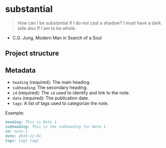 # substantial

> How can I be substantial if I do not cast a shadow? I must have a dark side also If I am to be whole.
 - C.G. Jung, Modern Man in Search of a Soul

## Project structure

## Metadata

- `heading` (required): The main heading.
- `subheading`: The secondary heading.
- `id` (required): The `id` used to identify and link to the note.
- `date` (required): The publication date.
- `tags`: A list of tags used to categorize the note.

Example:
```markdown
heading: This is Note 1
subheading: This is the subheading for Note 1.
id: note-1
date: 2019-12-01
tags: tag1 tag2
```
